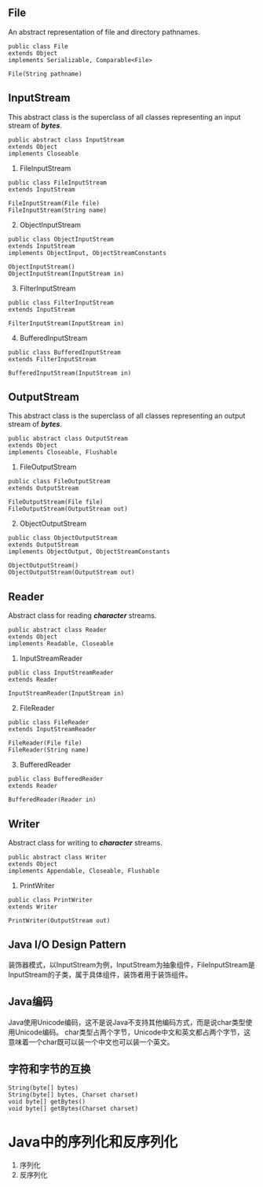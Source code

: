 ## File
An abstract representation of file and directory pathnames.
```
public class File
extends Object
implements Serializable, Comparable<File>
```
```
File(String pathname)
```
## InputStream
This abstract class is the superclass of all classes representing an input stream of _**bytes**_.
```
public abstract class InputStream
extends Object
implements Closeable
```
1. FileInputStream
```
public class FileInputStream
extends InputStream
```
```
FileInputStream(File file)
FileInputStream(String name)
```
2. ObjectInputStream
```
public class ObjectInputStream
extends InputStream
implements ObjectInput, ObjectStreamConstants
```
```
ObjectInputStream()
ObjectInputStream(InputStream in)
```
3. FilterInputStream
```
public class FilterInputStream
extends InputStream
```
```
FilterInputStream(InputStream in)
```
4. BufferedInputStream
```
public class BufferedInputStream
extends FilterInputStream
```
```
BufferedInputStream(InputStream in)
```
## OutputStream
This abstract class is the superclass of all classes representing an output stream of _**bytes**_.
```
public abstract class OutputStream
extends Object
implements Closeable, Flushable
```
1. FileOutputStream
```
public class FileOutputStream
extends OutputStream
```
```
FileOutputStream(File file)
FileOutputStream(OutputStream out)
```
2. ObjectOutputStream
```
public class ObjectOutputStream
extends OutputStream
implements ObjectOutput, ObjectStreamConstants
```
```
ObjectOutputStream()
ObjectOutputStream(OutputStream out)
```
## Reader
Abstract class for reading _**character**_ streams.
```
public abstract class Reader
extends Object
implements Readable, Closeable
```
1. InputStreamReader
```
public class InputStreamReader
extends Reader
```
```
InputStreamReader(InputStream in)
```
2. FileReader
```
public class FileReader
extends InputStreamReader
```
```
FileReader(File file)
FileReader(String name)
```
3. BufferedReader
```
public class BufferedReader
extends Reader
```
```
BufferedReader(Reader in)
```
## Writer
Abstract class for writing to _**character**_ streams.
```
public abstract class Writer
extends Object
implements Appendable, Closeable, Flushable
```
1. PrintWriter
```
public class PrintWriter
extends Writer
```
```
PrintWriter(OutputStream out)
```
## Java I/O Design Pattern
装饰器模式，以InputStream为例，InputStream为抽象组件，FileInputStream是InputStream的子类，属于具体组件，装饰者用于装饰组件。
## Java编码
Java使用Unicode编码，这不是说Java不支持其他编码方式，而是说char类型使用Unicode编码。
char类型占两个字节，Unicode中文和英文都占两个字节，这意味着一个char既可以装一个中文也可以装一个英文。
## 字符和字节的互换
```
String(byte[] bytes)
String(byte[] bytes, Charset charset)
void byte[] getBytes()
void byte[] getBytes(Charset charset)
```
# Java中的序列化和反序列化
1. 序列化
2. 反序列化
